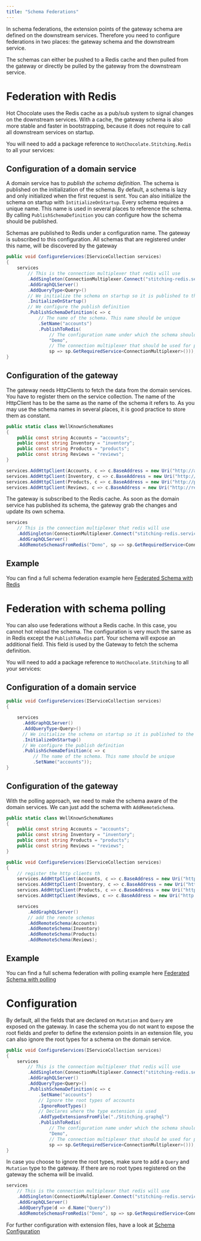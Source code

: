 ```yaml
---
title: "Schema Federations"
---
```


In schema federations, the extension points of the gateway schema are defined on the downstream services.
Therefore you need to configure federations in two places: the gateway schema and the downstream service.

The schemas can either be pushed to a Redis cache and then pulled from the gateway or directly be pulled by the gateway from the downstream service.

# Federation with Redis

Hot Chocolate uses the Redis cache as a pub/sub system to signal changes on the downstream services.
With a cache, the gateway schema is also more stable and faster in bootstrapping, because it does not require to call all downstream services on startup.

You will need to add a package reference to `HotChocolate.Stitching.Redis` to all your services:

<PackageInstallation packageName="HotChocolate.Stitching.Redis" />

## Configuration of a domain service

A domain service has to _publish the schema definition_.
The schema is published on the initialization of the schema.
By default, a schema is lazy and only initialized when the first request is sent.
You can also initialize the schema on startup with `IntitializeOnStartup`.
Every schema requires a unique name. This name is used in several places to reference the schema.
By calling `PublishSchemaDefinition` you can configure how the schema should be published.

Schemas are published to Redis under a configuration name. The gateway is subscribed to this configuration.
All schemas that are registered under this name, will be discovered by the gateway

```csharp
public void ConfigureServices(IServiceCollection services)
{
    services
        // This is the connection multiplexer that redis will use
        .AddSingleton(ConnectionMultiplexer.Connect("stitching-redis.services.local"))
        .AddGraphQLServer()
        .AddQueryType<Query>()
        // We initialize the schema on startup so it is published to the redis as soon as possible
        .InitializeOnStartup()
        // We configure the publish definition
        .PublishSchemaDefinition(c => c
            // The name of the schema. This name should be unique
            .SetName("accounts")
            .PublishToRedis(
                // The configuration name under which the schema should be published
                "Demo",
                // The connection multiplexer that should be used for publishing
                sp => sp.GetRequiredService<ConnectionMultiplexer>()));
}
```

## Configuration of the gateway

The gateway needs HttpClients to fetch the data from the domain services.
You have to register them on the service collection.
The name of the HttpClient has to be the same as the name of the schema it refers to.
As you may use the schema names in several places, it is good practice to store them as constant.

```csharp
public static class WellKnownSchemaNames
{
    public const string Accounts = "accounts";
    public const string Inventory = "inventory";
    public const string Products = "products";
    public const string Reviews = "reviews";
}
```

```csharp
services.AddHttpClient(Accounts, c => c.BaseAddress = new Uri("http://accounts.service.local/graphql"));
services.AddHttpClient(Inventory, c => c.BaseAddress = new Uri("http://inventory.service.local/graphql"));
services.AddHttpClient(Products, c => c.BaseAddress = new Uri("http://products.service.local/graphql"));
services.AddHttpClient(Reviews, c => c.BaseAddress = new Uri("http://reviews.service.local/graphql"));
```

The gateway is subscribed to the Redis cache.
As soon as the domain service has published its schema, the gateway grab the changes and update its own schema.

```csharp
services
    // This is the connection multiplexer that redis will use
    .AddSingleton(ConnectionMultiplexer.Connect("stitching-redis.services.local"))
    .AddGraphQLServer()
    .AddRemoteSchemasFromRedis("Demo", sp => sp.GetRequiredService<ConnectionMultiplexer>());
```

## Example

You can find a full schema federation example here [Federated Schema with Redis](https://github.com/ChilliCream/hotchocolate-examples/tree/master/misc/Stitching/federated-with-hot-reload)

# Federation with schema polling

You can also use federations without a Redis cache. In this case, you cannot hot reload the schema.
The configuration is very much the same as in Redis except the `PublishToRedis` part.
Your schema will expose an additional field. This field is used by the Gateway to fetch the schema definition.

You will need to add a package reference to `HotChocolate.Stitching` to all your services:

<PackageInstallation packageName="HotChocolate.Stitching" />

## Configuration of a domain service

```csharp
public void ConfigureServices(IServiceCollection services)
{

    services
      .AddGraphQLServer()
      .AddQueryType<Query>()
      // We initialize the schema on startup so it is published to the redis as soon as possible
      .InitializeOnStartup()
      // We configure the publish definition
      .PublishSchemaDefinition(c => c
          // The name of the schema. This name should be unique
          .SetName("accounts"));
}
```

## Configuration of the gateway

With the polling approach, we need to make the schema aware of the domain services.
We can just add the schema with `AddRemoteSchema`.

```csharp
public static class WellKnownSchemaNames
{
    public const string Accounts = "accounts";
    public const string Inventory = "inventory";
    public const string Products = "products";
    public const string Reviews = "reviews";
}
```

```csharp
public void ConfigureServices(IServiceCollection services)
{
    // register the http clients th
    services.AddHttpClient(Accounts, c => c.BaseAddress = new Uri("http://accounts.service.local/graphql"));
    services.AddHttpClient(Inventory, c => c.BaseAddress = new Uri("http://inventory.service.local/graphql"));
    services.AddHttpClient(Products, c => c.BaseAddress = new Uri("http://products.service.local/graphql"));
    services.AddHttpClient(Reviews, c => c.BaseAddress = new Uri("http://reviews.service.local/graphql"));

    services
        .AddGraphQLServer()
        // add the remote schemas
        .AddRemoteSchema(Accounts)
        .AddRemoteSchema(Inventory)
        .AddRemoteSchema(Products)
        .AddRemoteSchema(Reviews);
```

## Example

You can find a full schema federation with polling example here [Federated Schema with polling](https://github.com/ChilliCream/hotchocolate-examples/tree/master/misc/Stitching/federated-with-pull)

# Configuration

By default, all the fields that are declared on `Mutation` and `Query` are exposed on the gateway.
In case the schema you do not want to expose the root fields and prefer to define the extension points in an extension file, you can also ignore the root types for a schema on the domain service.

```csharp
public void ConfigureServices(IServiceCollection services)
{
    services
        // This is the connection multiplexer that redis will use
        .AddSingleton(ConnectionMultiplexer.Connect("stitching-redis.services.local"))
        .AddGraphQLServer()
        .AddQueryType<Query>()
        .PublishSchemaDefinition(c => c
            .SetName("accounts")
            // Ignore the root types of accounts
            .IgnoreRootTypes()
            // Declares where the type extension is used
            .AddTypeExtensionsFromFile("./Stitching.graphql")
            .PublishToRedis(
                // The configuration name under which the schema should be published
                "Demo",
                // The connection multiplexer that should be used for publishing
                sp => sp.GetRequiredService<ConnectionMultiplexer>()));
}
```

In case you choose to ignore the root types, make sure to add a `Query` and `Mutation` type to the gateway.
If there are no root types registered on the gateway the schema will be invalid.

```csharp
services
    // This is the connection multiplexer that redis will use
    .AddSingleton(ConnectionMultiplexer.Connect("stitching-redis.services.local"))
    .AddGraphQLServer()
    .AddQueryType(d => d.Name("Query"))
    .AddRemoteSchemasFromRedis("Demo", sp => sp.GetRequiredService<ConnectionMultiplexer>());
```

For further configuration with extension files, have a look at [Schema Configuration](/docs/hotchocolate/v13/distributed-schema/schema-configuration)
